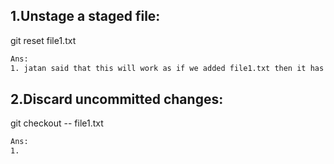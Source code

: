 
## **1.Unstage a staged file:**
git reset file1.txt
```bash
Ans:
1. jatan said that this will work as if we added file1.txt then it has been gone to the stagging area if we have to pull it that file from staging area then we will use reset
```




## **2.Discard uncommitted changes:**
git checkout -- file1.txt
```bash
Ans:
1.

```
